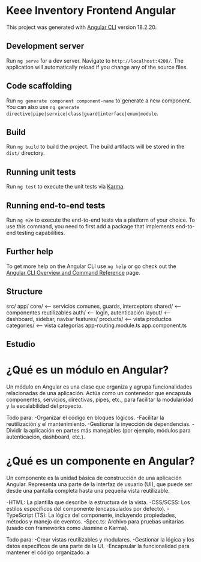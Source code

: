 # Keee Inventory Frontend Angular

This project was generated with [Angular CLI](https://github.com/angular/angular-cli) version 18.2.20.

## Development server

Run `ng serve` for a dev server. Navigate to `http://localhost:4200/`. The application will automatically reload if you change any of the source files.

## Code scaffolding

Run `ng generate component component-name` to generate a new component. You can also use `ng generate directive|pipe|service|class|guard|interface|enum|module`.

## Build

Run `ng build` to build the project. The build artifacts will be stored in the `dist/` directory.

## Running unit tests

Run `ng test` to execute the unit tests via [Karma](https://karma-runner.github.io).

## Running end-to-end tests

Run `ng e2e` to execute the end-to-end tests via a platform of your choice. To use this command, you need to first add a package that implements end-to-end testing capabilities.

## Further help

To get more help on the Angular CLI use `ng help` or go check out the [Angular CLI Overview and Command Reference](https://angular.dev/tools/cli) page.

## Structure

src/
  app/
    core/               <-- servicios comunes, guards, interceptors
    shared/             <-- componentes reutilizables
    auth/               <-- login, autenticación
    layout/             <-- dashboard, sidebar, navbar
    features/
      products/         <-- vista productos
      categories/       <-- vista categorías
    app-routing.module.ts
    app.component.ts

## Estudio

# ¿Qué es un módulo en Angular?

Un módulo en Angular es una clase que organiza y agrupa funcionalidades relacionadas de una aplicación. Actúa como un contenedor que encapsula componentes, servicios, directivas, pipes, etc., para facilitar la modularidad y la escalabilidad del proyecto.

Todo para:
-Organizar el código en bloques lógicos.
-Facilitar la reutilización y el mantenimiento.
-Gestionar la inyección de dependencias.
-Dividir la aplicación en partes más manejables (por ejemplo, módulos para autenticación, dashboard, etc.).

# ¿Qué es un componente en Angular?

Un componente es la unidad básica de construcción de una aplicación Angular. Representa una parte de la interfaz de usuario (UI), que puede ser desde una pantalla completa hasta una pequeña vista reutilizable.

-HTML: La plantilla que describe la estructura de la vista.
-CSS/SCSS: Los estilos específicos del componente (encapsulados por defecto).
-TypeScript (TS): La lógica del componente, incluyendo propiedades, métodos y manejo de eventos.
-Spec.ts: Archivo para pruebas unitarias (usado con frameworks como Jasmine o Karma).

Todo para:
-Crear vistas reutilizables y modulares.
-Gestionar la lógica y los datos específicos de una parte de la UI.
-Encapsular la funcionalidad para mantener el código organizado.
a